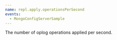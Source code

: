```yaml
---
name: repl.apply.operationsPerSecond
events:
  - MongoConfigServerSample
---
```


The number of oplog operations applied per second.